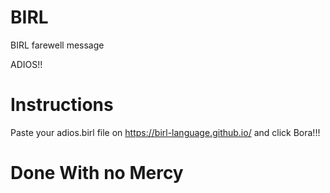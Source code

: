 # BIRL
BIRL farewell message

ADIOS!!


# Instructions
Paste your adios.birl file on  https://birl-language.github.io/  and click Bora!!!

# Done With no Mercy


